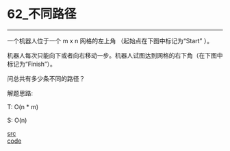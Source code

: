 # 62_不同路径

---

一个机器人位于一个 m x n 网格的左上角 （起始点在下图中标记为“Start” ）。

机器人每次只能向下或者向右移动一步。机器人试图达到网格的右下角（在下图中标记为“Finish”）。

问总共有多少条不同的路径？


解题思路:

T: O(n * m)

S: O(n)

[src](https://leetcode-cn.com/problems/unique-paths/) <br>
[code](code/62.c) <br>
